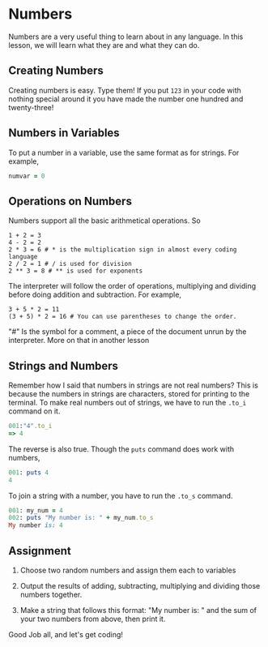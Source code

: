 # Numbers
Numbers are a very useful thing to learn about in any language. In this lesson, we will learn what they are and what they can do.

## Creating Numbers
Creating numbers is easy. Type them! If you put `123` in your code with nothing special around it you have made the number one hundred and twenty-three!

## Numbers in Variables
To put a number in a variable, use the same format as for strings. For example, 

```ruby
numvar = 0
```

## Operations on Numbers
Numbers support all the basic arithmetical operations. So

```
1 + 2 = 3
4 - 2 = 2
2 * 3 = 6 # * is the multiplication sign in almost every coding language
2 / 2 = 1 # / is used for division
2 ** 3 = 8 # ** is used for exponents
```

The interpreter will follow the order of operations, multiplying and dividing before doing addition and subtraction. For example,

```
3 + 5 * 2 = 11
(3 + 5) * 2 = 16 # You can use parentheses to change the order.
```

"#" Is the symbol for a comment, a piece of the document unrun by the interpreter. More on that in another lesson

## Strings and Numbers

Remember how I said that numbers in strings are not real numbers? This is because the numbers in strings are characters, stored for printing to the terminal. To make real numbers out of strings, we have to run the `.to_i` command on it.

```ruby
001:"4".to_i
=> 4
```

The reverse is also true. Though the `puts` command does work with numbers,

```ruby
001: puts 4
4
```

To join a string with a number, you have to run the `.to_s` command.

```ruby
001: my_num = 4
002: puts "My number is: " + my_num.to_s
My number is: 4
```

## Assignment

1. Choose two random numbers  and assign them   each to variables

2. Output the results of adding, subtracting, multiplying and dividing those numbers together.

3. Make a string that follows this format: "My number is: " and the sum of your two numbers from above, then print it.

Good Job all, and let's get coding!